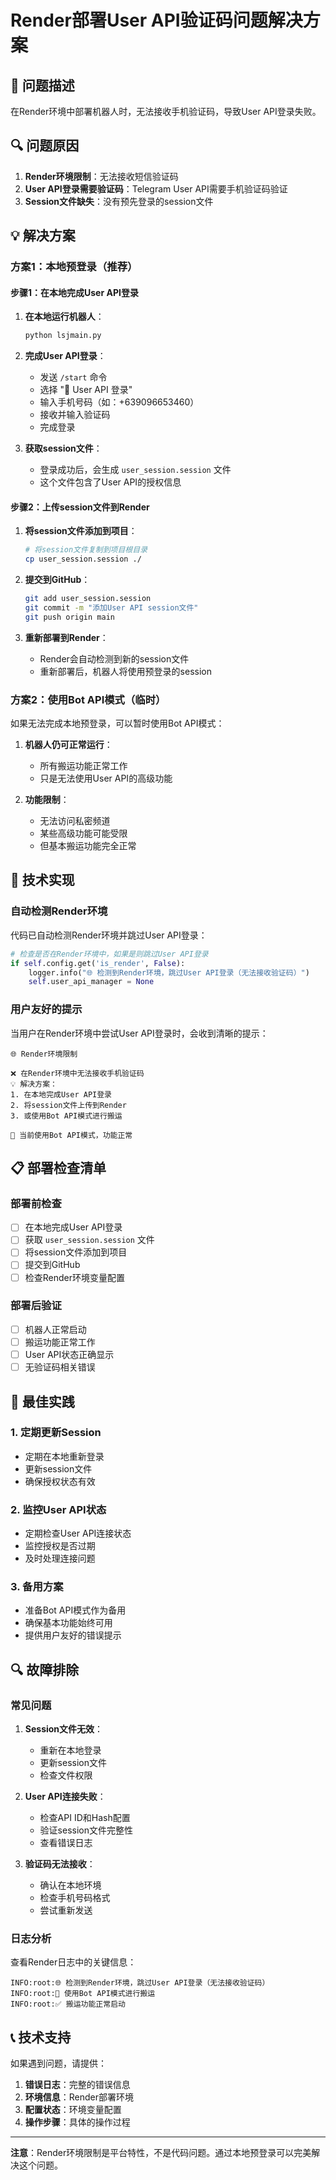 # Render部署User API验证码问题解决方案

## 🚨 问题描述

在Render环境中部署机器人时，无法接收手机验证码，导致User API登录失败。

## 🔍 问题原因

1. **Render环境限制**：无法接收短信验证码
2. **User API登录需要验证码**：Telegram User API需要手机验证码验证
3. **Session文件缺失**：没有预先登录的session文件

## 💡 解决方案

### 方案1：本地预登录（推荐）

#### 步骤1：在本地完成User API登录

1. **在本地运行机器人**：
   ```bash
   python lsjmain.py
   ```

2. **完成User API登录**：
   - 发送 `/start` 命令
   - 选择 "🔑 User API 登录"
   - 输入手机号码（如：+639096653460）
   - 接收并输入验证码
   - 完成登录

3. **获取session文件**：
   - 登录成功后，会生成 `user_session.session` 文件
   - 这个文件包含了User API的授权信息

#### 步骤2：上传session文件到Render

1. **将session文件添加到项目**：
   ```bash
   # 将session文件复制到项目根目录
   cp user_session.session ./
   ```

2. **提交到GitHub**：
   ```bash
   git add user_session.session
   git commit -m "添加User API session文件"
   git push origin main
   ```

3. **重新部署到Render**：
   - Render会自动检测到新的session文件
   - 重新部署后，机器人将使用预登录的session

### 方案2：使用Bot API模式（临时）

如果无法完成本地预登录，可以暂时使用Bot API模式：

1. **机器人仍可正常运行**：
   - 所有搬运功能正常工作
   - 只是无法使用User API的高级功能

2. **功能限制**：
   - 无法访问私密频道
   - 某些高级功能可能受限
   - 但基本搬运功能完全正常

## 🔧 技术实现

### 自动检测Render环境

代码已自动检测Render环境并跳过User API登录：

```python
# 检查是否在Render环境中，如果是则跳过User API登录
if self.config.get('is_render', False):
    logger.info("🌐 检测到Render环境，跳过User API登录（无法接收验证码）")
    self.user_api_manager = None
```

### 用户友好的提示

当用户在Render环境中尝试User API登录时，会收到清晰的提示：

```
🌐 Render环境限制

❌ 在Render环境中无法接收手机验证码
💡 解决方案：
1. 在本地完成User API登录
2. 将session文件上传到Render
3. 或使用Bot API模式进行搬运

🔧 当前使用Bot API模式，功能正常
```

## 📋 部署检查清单

### 部署前检查

- [ ] 在本地完成User API登录
- [ ] 获取 `user_session.session` 文件
- [ ] 将session文件添加到项目
- [ ] 提交到GitHub
- [ ] 检查Render环境变量配置

### 部署后验证

- [ ] 机器人正常启动
- [ ] 搬运功能正常工作
- [ ] User API状态正确显示
- [ ] 无验证码相关错误

## 🚀 最佳实践

### 1. 定期更新Session

- 定期在本地重新登录
- 更新session文件
- 确保授权状态有效

### 2. 监控User API状态

- 定期检查User API连接状态
- 监控授权是否过期
- 及时处理连接问题

### 3. 备用方案

- 准备Bot API模式作为备用
- 确保基本功能始终可用
- 提供用户友好的错误提示

## 🔍 故障排除

### 常见问题

1. **Session文件无效**：
   - 重新在本地登录
   - 更新session文件
   - 检查文件权限

2. **User API连接失败**：
   - 检查API ID和Hash配置
   - 验证session文件完整性
   - 查看错误日志

3. **验证码无法接收**：
   - 确认在本地环境
   - 检查手机号码格式
   - 尝试重新发送

### 日志分析

查看Render日志中的关键信息：

```
INFO:root:🌐 检测到Render环境，跳过User API登录（无法接收验证码）
INFO:root:🔧 使用Bot API模式进行搬运
INFO:root:✅ 搬运功能正常启动
```

## 📞 技术支持

如果遇到问题，请提供：

1. **错误日志**：完整的错误信息
2. **环境信息**：Render部署环境
3. **配置状态**：环境变量配置
4. **操作步骤**：具体的操作过程

---

**注意**：Render环境限制是平台特性，不是代码问题。通过本地预登录可以完美解决这个问题。
